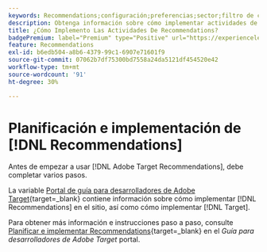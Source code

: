 ```yaml
---
keywords: Recommendations;configuración;preferencias;sector;filtro de criterios incompatibles;grupo de hosts predeterminado;URL de base en miniatura;token de api de recomendaciones
description: Obtenga información sobre cómo implementar actividades de Recommendations en Adobe Target.
title: ¿Cómo Implemento Las Actividades De Recommendations?
badgePremium: label="Premium" type="Positive" url="https://experienceleague.adobe.com/docs/target/using/introduction/intro.html?lang=en#premium newtab=true" tooltip="See what's included in Target Premium."
feature: Recommendations
exl-id: b6edb504-a8b6-4379-99c1-6907e71601f9
source-git-commit: 07062b7df75300bd7558a24da5121df454520e42
workflow-type: tm+mt
source-wordcount: '91'
ht-degree: 30%

---
```


# Planificación e implementación de [!DNL Recommendations]

Antes de empezar a usar [!DNL Adobe Target Recommendations], debe completar varios pasos.

La variable [Portal de guía para desarrolladores de Adobe Target](https://developer.adobe.com/target/){target=_blank} contiene información sobre cómo implementar [!DNL Recommendations] en el sitio, así como cómo implementar [!DNL Target].

Para obtener más información e instrucciones paso a paso, consulte [Planificar e implementar Recommendations](https://developer.adobe.com/target/implement/recommendations/){target=_blank} en el *Guía para desarrolladores de Adobe Target* portal.
